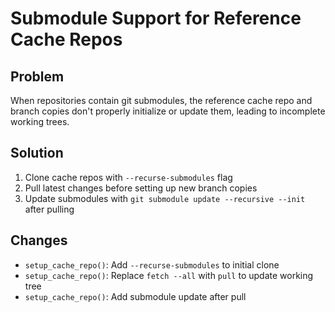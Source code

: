 # Submodule Support for Reference Cache Repos

## Problem
When repositories contain git submodules, the reference cache repo and branch copies don't properly initialize or update them, leading to incomplete working trees.

## Solution
1. Clone cache repos with `--recurse-submodules` flag
2. Pull latest changes before setting up new branch copies
3. Update submodules with `git submodule update --recursive --init` after pulling

## Changes
- `setup_cache_repo()`: Add `--recurse-submodules` to initial clone
- `setup_cache_repo()`: Replace `fetch --all` with `pull` to update working tree
- `setup_cache_repo()`: Add submodule update after pull
